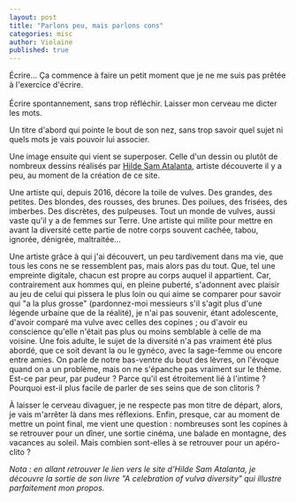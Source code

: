 ```yaml
---
layout: post
title: "Parlons peu, mais parlons cons"
categories: misc
author: Violaine
published: true
---
```

Écrire...
Ça commence à faire un petit moment que je ne me suis pas prêtée à l'exercice d'écrire.  
<br>
Écrire spontannement, sans trop réfléchir. Laisser mon cerveau me dicter les mots.  

Un titre d'abord qui pointe le bout de son nez, sans trop savoir quel sujet ni quels mots je vais pouvoir lui associer.  

Une image ensuite qui vient se superposer. Celle d'un dessin ou plutôt de nombreux dessins réalisés par <a href="https://www.thevulvagallery.com/about">Hilde Sam Atalanta</a>, artiste découverte il y a peu, au moment de la création de ce site.  

Une artiste qui, depuis 2016, décore la toile de vulves. Des grandes, des petites. Des blondes, des rousses, des brunes. Des poilues, des frisées, des imberbes. Des discrètes, des pulpeuses. Tout un monde de vulves, aussi vaste qu'il y a de femmes sur Terre. Une artiste qui milite pour mettre en avant la diversité cette partie de notre corps souvent cachée, tabou, ignorée, dénigrée, maltraitée...
  

Une artiste grâce à qui j'ai découvert, un peu tardivement dans ma vie, que tous les cons ne se ressemblent pas, mais alors pas du tout. Que, tel une empreinte digitale, chacun est propre au corps auquel il appartient. Car, contrairement aux hommes qui, en pleine puberté, s'adonnent avec plaisir au jeu de celui qui pissera le plus loin ou qui aime se comparer pour savoir qui "a la plus grosse" (pardonnez-moi messieurs s'il s'agit plus d'une légende urbaine que de la réalité), je n'ai pas souvenir, étant adolescente, d'avoir comparé ma vulve avec celles des copines ; ou d'avoir eu conscience qu'elle n'était pas plus ou moins semblable à celle de ma voisine. Une fois adulte, le sujet de la diversité n'a pas vraiment été plus abordé, que ce soit devant la ou le gynéco, avec la sage-femme ou encore entre amies. On parle de notre bas-ventre du bout des lèvres, on l'évoque quand on a un problème, mais on ne s'épanche pas vraiment sur le thème. Est-ce par peur, par pudeur ? Parce qu'il est étroitement lié à l'intime ? Pourquoi est-il plus facile de parler de ses seins que de son clitoris ? 

À laisser le cerveau divaguer, je ne respecte pas mon titre de départ, alors, je vais m'arrêter là dans mes réflexions. 
Enfin, presque, car au moment de mettre un point final, me vient une question : nombreuses sont les copines à se retrouver pour un dîner, une sortie cinéma, une balade en montagne, des vacances au soleil. Mais combien sont-elles à se retrouver pour un apéro-clito ?

*Nota : en allant retrouver le lien vers le site d'Hilde Sam Atalanta, je découvre la sortie de son livre "A celebration of vulva diversity" qui illustre parfaitement mon propos.* 